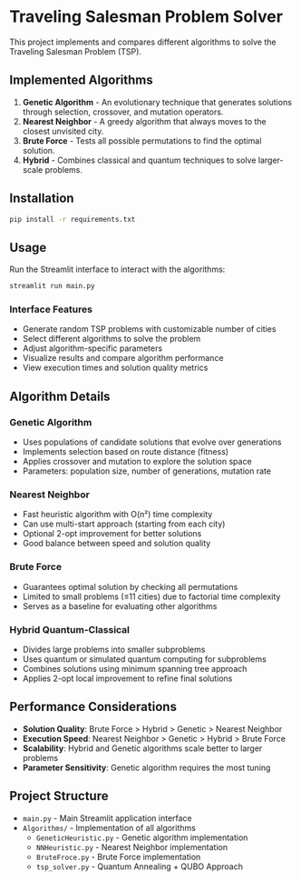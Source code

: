 # Traveling Salesman Problem Solver

This project implements and compares different algorithms to solve the Traveling Salesman Problem (TSP).

## Implemented Algorithms
1. **Genetic Algorithm** - An evolutionary technique that generates solutions through selection, crossover, and mutation operators.
3. **Nearest Neighbor** - A greedy algorithm that always moves to the closest unvisited city.
4. **Brute Force** - Tests all possible permutations to find the optimal solution.
5. **Hybrid** - Combines classical and quantum techniques to solve larger-scale problems.

## Installation

```bash
pip install -r requirements.txt
```

## Usage

Run the Streamlit interface to interact with the algorithms:

```bash
streamlit run main.py
```

### Interface Features

- Generate random TSP problems with customizable number of cities
- Select different algorithms to solve the problem
- Adjust algorithm-specific parameters
- Visualize results and compare algorithm performance
- View execution times and solution quality metrics

## Algorithm Details

### Genetic Algorithm
- Uses populations of candidate solutions that evolve over generations
- Implements selection based on route distance (fitness)
- Applies crossover and mutation to explore the solution space
- Parameters: population size, number of generations, mutation rate

### Nearest Neighbor
- Fast heuristic algorithm with O(n²) time complexity
- Can use multi-start approach (starting from each city)
- Optional 2-opt improvement for better solutions
- Good balance between speed and solution quality

### Brute Force
- Guarantees optimal solution by checking all permutations
- Limited to small problems (≤11 cities) due to factorial time complexity
- Serves as a baseline for evaluating other algorithms

### Hybrid Quantum-Classical
- Divides large problems into smaller subproblems
- Uses quantum or simulated quantum computing for subproblems
- Combines solutions using minimum spanning tree approach
- Applies 2-opt local improvement to refine final solutions

## Performance Considerations

- **Solution Quality**: Brute Force > Hybrid > Genetic > Nearest Neighbor
- **Execution Speed**: Nearest Neighbor > Genetic > Hybrid > Brute Force
- **Scalability**: Hybrid and Genetic algorithms scale better to larger problems
- **Parameter Sensitivity**: Genetic algorithm requires the most tuning

## Project Structure

- `main.py` - Main Streamlit application interface
- `Algorithms/` - Implementation of all algorithms
  - `GeneticHeuristic.py` - Genetic algorithm implementation
  - `NNHeuristic.py` - Nearest Neighbor implementation
  - `BruteFroce.py` - Brute Force implementation
  - `tsp_solver.py` - Quantum Annealing + QUBO Approach
